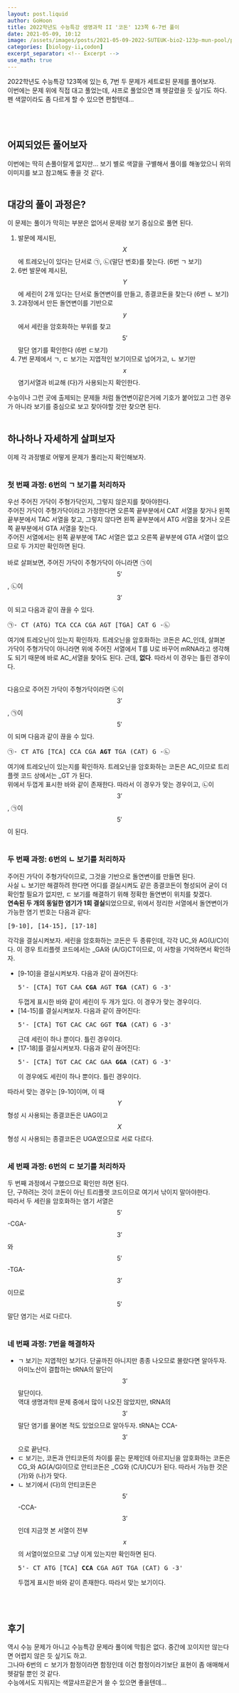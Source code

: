 ```yaml
---
layout: post.liquid
author: GoHoon
title: 2022학년도 수능특강 생명과학 II '코돈' 123쪽 6-7번 풀이
date: 2021-05-09, 10:12
image: /assets/images/posts/2021-05-09-2022-SUTEUK-bio2-123p-mun-pool/preview.png
categories: [biology-ii,codon]
excerpt_separator: <!-- Excerpt -->
use_math: true
---
```

2022학년도 수능특강 123쪽에 있는 6, 7번 두 문제가 세트로된 문제를 풀어보자.   
이번에는 문제 위에 직접 대고 풀었는데, 샤프로 풀었으면 꽤 헷갈렸을 듯 싶기도 하다.   
펜 색깔이라도 좀 다르게 할 수 있으면 편할텐데...   
<!-- Excerpt -->
&nbsp;   
&nbsp;   
## 어찌되었든 풀어보자
이번에는 딱히 손풀이랄게 없지만... 보기 별로 색깔을 구별해서 풀이를 해놓았으니 위의 이미지를 보고 참고해도 좋을 것 같다.   
&nbsp;   

## 대강의 풀이 과정은?
이 문제는 풀이가 막히는 부분은 없어서 문제랑 보기 중심으로 풀면 된다.
1. 발문에 제시된, $$X$$에 트레오닌이 있다는 단서로 ㉠, ㉡(말단 번호)를 찾는다. (6번 ㄱ 보기)
2. 6번 발문에 제시된, $$Y$$에 세린이 2개 있다는 단서로 돌연변이를 만들고, 종결코돈을 찾는다 (6번 ㄴ 보기)
3. 2과정에서 만든 돌연변이를 기반으로 $$y$$에서 세린을 암호화하는 부위를 찾고 $$5'$$말단 염기를 확인한다 (6번 ㄷ보기)
4. 7번 문제에서 ㄱ, ㄷ 보기는 지엽적인 보기이므로 넘어가고, ㄴ 보기만 $$x$$ 염기서열과 비교해 (다)가 사용되는지 확인한다.

수능이나 그런 곳에 출제되는 문제들 처럼 돌연변이같은거에 기호가 붙어있고 그런 경우가 아니라 보기를 중심으로 보고 찾아야할 것만 찾으면 된다.   
&nbsp;   
## 하나하나 자세하게 살펴보자
이제 각 과정별로 어떻게 문제가 풀리는지 확인해보자.   
&nbsp;   
### 첫 번째 과정: 6번의 ㄱ 보기를 처리하자
우선 주어진 가닥이 주형가닥인지, 그렇지 않은지를 찾아야한다.   
주어진 가닥이 주형가닥이라고 가정한다면 오른쪽 끝부분에서 CAT 서열을 찾거나 왼쪽 끝부분에서 TAC 서열을 찾고, 그렇지 않다면 왼쪽 끝부분에서 ATG 서열을 찾거나 오른쪽 끝부분에서 GTA 서열을 찾는다.   
주어진 서열에서는 왼쪽 끝부분에 TAC 서열은 없고 오른쪽 끝부분에 GTA 서열이 없으므로 두 가지만 확인하면 된다.   
&nbsp;   
바로 살펴보면, 주어진 가닥이 주형가닥이 아니라면 ㉠이 $$5'$$, ㉡이 $$3'$$이 되고 다음과 같이 끊을 수 있다.
<pre><div class="pre_child">㉠- CT (ATG) TCA CCA CGA AGT [TGA] CAT G -㉡</div></pre>
여기에 트레오닌이 있는지 확인하자. 트레오닌을 암호화하는 코돈은 AC_인데, 살펴본 가닥이 주형가닥이 아니라면 위에 주어진 서열에서 T를 U로 바꾸어 mRNA라고 생각해도 되기 때문에
바로 AC_서열을 찾아도 된다. 근데, **없다**. 따라서 이 경우는 틀린 경우이다.

&nbsp;   
다음으로 주어진 가닥이 주형가닥이라면 ㉡이 $$3'$$, ㉠이 $$5'$$이 되며 다음과 같이 끊을 수 있다.
<pre><div class="pre_child">㉠- CT ATG [TCA] CCA CGA <b>AGT</b> TGA (CAT) G -㉡</div></pre>
여기에 트레오닌이 있는지를 확인하자. 트레오닌을 암호화하는 코돈은 AC_이므로 트리플렛 코드 상에서는 _GT 가 된다.   
위에서 두껍게 표시한 바와 같이 존재한다. 따라서 이 경우가 맞는 경우이고, ㉡이 $$3'$$, ㉠이 $$5'$$이 된다.   
&nbsp;   
### 두 번째 과정: 6번의 ㄴ 보기를 처리하자
주어진 가닥이 주형가닥이므로, 그것을 기반으로 돌연변이를 만들면 된다.   
사실 ㄴ 보기만 해결하려 한다면 어디를 결실시켜도 같은 종결코돈이 형성되어 굳이 더 확인할 필요가 없지만, ㄷ 보기를 해결하기 위해 정확한 돌연변이 위치를 찾겠다.   
**연속된 두 개의 동일한 염기가 1회 결실**되었으므로, 위에서 정리한 서열에서 돌연변이가 가능한 염기 번호는 다음과 같다:
<pre><div class="pre_child">[9-10], [14-15], [17-18]</div></pre>
각각을 결실시켜보자. 세린을 암호화하는 코돈은 두 종류인데, 각각 UC_와 AG(U/C)이다. 이 경우 트리플렛 코드에서는 _GA와 (A/G)CT이므로, 이 사항을 기억하면서 확인하자.
- [9-10]을 결실시켜보자. 다음과 같이 끊어진다:
  <pre><div class="pre_child">5'- [CTA] TGT CAA <b>CGA</b> AGT <b>TGA</b> (CAT) G -3'</div></pre>
  두껍게 표시한 바와 같이 세린이 두 개가 있다. 이 경우가 맞는 경우이다.
- [14-15]를 결실시켜보자. 다음과 같이 끊어진다:
  <pre><div class="pre_child">5'- [CTA] TGT CAC CAC GGT <b>TGA</b> (CAT) G -3'</div></pre>
  근데 세린이 하나 뿐이다. 틀린 경우이다.
- [17-18]를 결실시켜보자. 다음과 같이 끊어진다:
  <pre><div class="pre_child">5'- [CTA] TGT CAC CAC GAA <b>GGA</b> (CAT) G -3'</div></pre>
  이 경우에도 세린이 하나 뿐이다. 틀린 경우이다.

따라서 맞는 경우는 [9-10]이며, 이 때 $$Y$$ 형성 시 사용되는 종결코돈은 UAG이고 $$X$$ 형성 시 사용되는 종결코돈은 UGA였으므로 서로 다르다.   
&nbsp;   
### 세 번째 과정: 6번의 ㄷ 보기를 처리하자
두 번째 과정에서 구했으므로 확인만 하면 된다.   
단, 구하려는 것이 코돈이 아닌 트리플렛 코드이므로 여기서 낚이지 말아야한다.   
따라서 두 세린을 암호화하는 염기 서열은 $$5'$$-CGA-$$3'$$와 $$5'$$-TGA-$$3'$$이므로 $$5'$$말단 염기는 서로 다르다.   
&nbsp;   
### 네 번째 과정: 7번을 해결하자
- ㄱ 보기는 지엽적인 보기다. 단골까진 아니지만 종종 나오므로 몰랐다면 알아두자. 아미노산이 결합하는 tRNA의 말단이 $$3'$$말단이다.   
역대 생명과학II 문제 중에서 많이 나오진 않았지만, tRNA의 $$3'$$말단 염기를 물어본 적도 있었으므로 알아두자. tRNA는 CCA-$$3'$$ 으로 끝난다.   
- ㄷ 보기는, 코돈과 안티코돈의 차이를 묻는 문제인데 아르지닌을 암호화하는 코돈은 CG_와 AG(A/G)이므로 안티코돈은 _CG와 (C/U)CU가 된다. 따라서 가능한 것은 (가)와 (나)가 맞다.
- ㄴ 보기에서 (다)의 안티코돈은 $$5'$$-CCA-$$3'$$인데 지금껏 본 서열이 전부 $$x$$의 서열이었으므로 그냥 이게 있는지만 확인하면 된다. 
  <pre><div class="pre_child">5'- CT ATG [TCA] <b>CCA</b> CGA AGT TGA (CAT) G -3'</div></pre>
  두껍게 표시한 바와 같이 존재한다. 따라서 맞는 보기이다.

&nbsp;   
&nbsp;   
## 후기
역시 수능 문제가 아니고 수능특강 문제라 풀이에 막힘은 없다. 중간에 꼬이지만 않는다면 어렵지 않은 듯 싶기도 하고.   
그나마 6번의 ㄷ 보기가 함정이라면 함정인데 이건 함정이라기보단 표현이 좀 애매해서 헷갈릴 뿐인 것 같다.   
수능에서도 지워지는 색깔샤프같은거 쓸 수 있으면 좋을텐데...